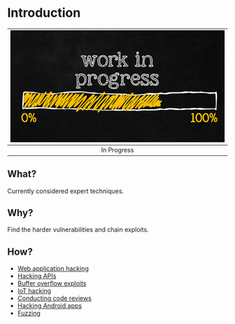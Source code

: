 # Introduction

| ![In Progress](../../_static/images/in-progress.png) |
|:--:|
| In Progress |

## What?

Currently considered expert techniques.

## Why?

Find the harder vulnerabilities and chain exploits.

## How?

* [Web application hacking](red-app:index)
* [Hacking APIs](red-api:index)
* [Buffer overflow exploits](red-bof:index)
* [IoT hacking](red-iot:index)
* [Conducting code reviews](reviews.md)
* [Hacking Android apps](android.md)
* [Fuzzing](fuzzing.md)

